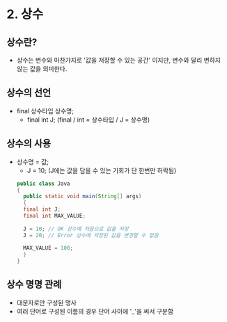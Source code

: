 # 2. 상수
## 상수란?
* 상수는 변수와 마찬가지로 '값을 저장할 수 있는 공간' 이지만, 변수와 달리 변하지 않는 값을 의미한다.

## 상수의 선언
* final 상수타입 상수명;
  - final int J; (final / int = 상수타입 / J = 상수명)

## 상수의 사용
* 상수명 = 값;
  - J = 10; (J에는 값을 담을 수 있는 기회가 단 한번만 허락됨)
  ``` java
  public class Java
  {
    public static void main(String[] args)
    {
    final int J;
    final int MAX_VALUE;
    
    J = 10; // OK 상수에 처음으로 값을 저장
    J = 20; // Error 상수에 저장된 값을 변경할 수 없음
    
    MAX_VALUE = 100; 
    }
  }
  ```

## 상수 명명 관례
* 대문자로만 구성된 명사
* 여러 단어로 구성된 이름의 경우 단어 사이에 '_'을 써서 구분함
